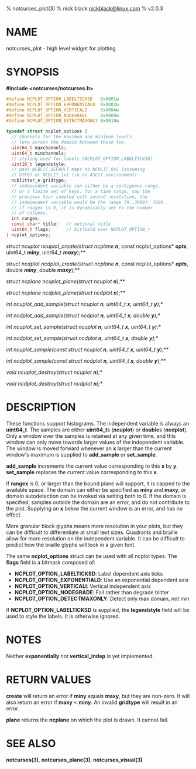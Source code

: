 % notcurses_plot(3)
% nick black <nickblack@linux.com>
% v2.0.3

# NAME

notcurses_plot - high level widget for plotting

# SYNOPSIS

**#include <notcurses/notcurses.h>**

```c
#define NCPLOT_OPTION_LABELTICKSD   0x0001u
#define NCPLOT_OPTION_EXPONENTIALD  0x0002u
#define NCPLOT_OPTION_VERTICALI     0x0004u
#define NCPLOT_OPTION_NODEGRADE     0x0008u
#define NCPLOT_OPTION_DETECTMAXONLY 0x0010u

typedef struct ncplot_options {
  // channels for the maximum and minimum levels.
  // lerp across the domain between these two.
  uint64_t maxchannels;
  uint64_t minchannels;
  // styling used for labels (NCPLOT_OPTION_LABELTICKSD)
  uint16_t legendstyle;
  // pass NCBLIT_DEFAULT maps to NCBLIT_8x1 (assuming
  // UTF8) or NCBLIT_1x1 (in an ASCII environment)
  ncblitter_e gridtype;
  // independent variable can either be a contiguous range,
  // or a finite set of keys. for a time range, say the
  // previous hour sampled with second resolution, the
  // independent variable would be the range [0..3600): 3600.
  // if rangex is 0, it is dynamically set to the number
  // of columns.
  int rangex;
  const char* title;   // optional title
  uint64_t flags;      // bitfield over NCPLOT_OPTION_*
} ncplot_options;
```

**struct ncuplot* ncuplot_create(struct ncplane* ***n***, const ncplot_options* ***opts***, uint64_t ***miny***, uint64_t ***maxy***);**

**struct ncdplot* ncdplot_create(struct ncplane* ***n***, const ncplot_options* ***opts***, double ***miny***, double ***maxy***);**

**struct ncplane* ncuplot_plane(struct ncuplot* ***n***);**

**struct ncplane* ncdplot_plane(struct ncdplot* ***n***);**

**int ncuplot_add_sample(struct ncuplot* ***n***, uint64_t ***x***, uint64_t ***y***);**

**int ncdplot_add_sample(struct ncdplot* ***n***, uint64_t ***x***, double ***y***);**

**int ncuplot_set_sample(struct ncuplot* ***n***, uint64_t ***x***, uint64_t ***y***);**

**int ncdplot_set_sample(struct ncdplot* ***n***, uint64_t ***x***, double ***y***);**

**int ncuplot_sample(const struct ncuplot* ***n***, uint64_t ***x***, uint64_t* ***y***);**

**int ncdplot_sample(const struct ncdplot* ***n***, uint64_t ***x***, double* ***y***);**

**void ncuplot_destroy(struct ncuplot* ***n***);**

**void ncdplot_destroy(struct ncdplot* ***n***);**

# DESCRIPTION

These functions support histograms. The independent variable is always an
**uint64_t**. The samples are either **uint64_t**s (**ncuplot**) or **double**s
(**ncdplot**). Only a window over the samples is retained at any given time,
and this window can only move towards larger values of the independent
variable. The window is moved forward whenever an **x** larger than the current
window's maximum is supplied to **add_sample** or **set_sample**.

**add_sample** increments the current value corresponding to this **x** by
**y**. **set_sample** replaces the current value corresponding to this **x**.

If **rangex** is 0, or larger than the bound plane will support, it is capped
to the available space. The domain can either be specified as **miny** and
**maxy**, or domain autodetection can be invoked via setting both to 0. If the
domain is specified, samples outside the domain are an error, and do not
contribute to the plot. Supplying an **x** below the current window is an
error, and has no effect.

More granular block glyphs means more resolution in your plots, but they can
be difficult to differentiate at small text sizes. Quadrants and braille allow 
for more resolution on the independent variable. It can be difficult to predict
how the braille glyphs will look in a given font.

The same **ncplot_options** struct can be used with all ncplot types. The
**flags** field is a bitmask composed of:

* **NCPLOT_OPTION_LABELTICKSD**: Label dependent axis ticks
* **NCPLOT_OPTION_EXPONENTIALD**: Use an exponential dependent axis
* **NCPLOT_OPTION_VERTICALI**: Vertical independent axis
* **NCPLOT_OPTION_NODEGRADE**: Fail rather than degrade blitter
* **NCPLOT_OPTION_DETECTMAXONLY**: Detect only max domain, not min

If **NCPLOT_OPTION_LABELTICKSD** is supplied, the **legendstyle** field will be
used to style the labels. It is otherwise ignored.

# NOTES

Neither **exponentially** not **vertical_indep** is yet implemented.

# RETURN VALUES

**create** will return an error if **miny** equals **maxy**, but they are
non-zero. It will also return an error if **maxy** < **miny**. An invalid
**gridtype** will result in an error.

**plane** returns the **ncplane** on which the plot is drawn. It cannot fail.

# SEE ALSO

**notcurses(3)**,
**notcurses_plane(3)**,
**notcurses_visual(3)**
